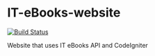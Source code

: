 # IT-eBooks-website
[![Build Status](https://travis-ci.org/zygimantus/IT-eBooks-website.svg?branch=develop)](https://travis-ci.org/zygimantus/IT-eBooks-website)

Website that uses IT eBooks API and CodeIgniter
